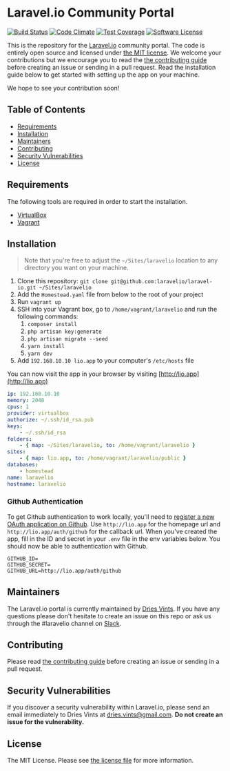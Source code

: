 # Laravel.io Community Portal

[![Build Status](https://travis-ci.org/laravelio/portal.svg?branch=master)](https://travis-ci.org/laravelio/portal)
[![Code Climate](https://codeclimate.com/github/LaravelIO/laravel.io/badges/gpa.svg)](https://codeclimate.com/github/laravelio/portal)
[![Test Coverage](https://codeclimate.com/github/LaravelIO/laravel.io/badges/coverage.svg)](https://codeclimate.com/github/laravelio/portal/coverage)
[![Software License](https://img.shields.io/badge/license-MIT-brightgreen.svg?style=flat-square)](license.txt)

This is the repository for the [Laravel.io](http://laravel.io) community portal. The code is entirely open source and licensed under [the MIT license](license.txt). We welcome your contributions but we encourage you to read the [the contributing guide](contributing.md) before creating an issue or sending in a pull request. Read the installation guide below to get started with setting up the app on your machine.

We hope to see your contribution soon!

## Table of Contents

- [Requirements](#requirements)
- [Installation](#installation)
- [Maintainers](#maintainers)
- [Contributing](#contributing)
- [Security Vulnerabilities](#security-vulnerabilities)
- [License](#license)

## Requirements

The following tools are required in order to start the installation.

- [VirtualBox](https://www.virtualbox.org/)
- [Vagrant](https://www.vagrantup.com/)

## Installation

> Note that you're free to adjust the `~/Sites/laravelio` location to any directory you want on your machine.

1. Clone this repository: `git clone git@github.com:laravelio/laravel-io.git ~/Sites/laravelio`
2. Add the `Homestead.yaml` file from below to the root of your project
3. Run `vagrant up`
4. SSH into your Vagrant box, go to `/home/vagrant/laravelio` and run the following commands:
    1. `composer install`
    2. `php artisan key:generate`
    3. `php artisan migrate --seed`
    4. `yarn install`
    5. `yarn dev`
5. Add `192.168.10.10 lio.app` to your computer's `/etc/hosts` file

You can now visit the app in your browser by visiting [http://lio.app](http://lio.app)

```yaml
ip: 192.168.10.10
memory: 2048
cpus: 1
provider: virtualbox
authorize: ~/.ssh/id_rsa.pub
keys:
    - ~/.ssh/id_rsa
folders:
    - { map: ~/Sites/laravelio, to: /home/vagrant/laravelio }
sites:
    - { map: lio.app, to: /home/vagrant/laravelio/public }
databases:
    - homestead
name: laravelio
hostname: laravelio
```

### Github Authentication

To get Github authentication to work locally, you'll need to [register a new OAuth application on Github](https://github.com/settings/applications/new). Use `http://lio.app` for the homepage url and `http://lio.app/auth/github` for the callback url. When you've created the app, fill in the ID and secret in your `.env` file in the env variables below. You should now be able to authentication with Github.

```
GITHUB_ID=
GITHUB_SECRET=
GITHUB_URL=http://lio.app/auth/github
```

## Maintainers

The Laravel.io portal is currently maintained by [Dries Vints](https://github.com/driesvints). If you have any questions please don't hesitate to create an issue on this repo or ask us through the #laravelio channel on [Slack](https://larachat.slack.com).

## Contributing

Please read [the contributing guide](contributing.md) before creating an issue or sending in a pull request.

## Security Vulnerabilities

If you discover a security vulnerability within Laravel.io, please send an email immediately to Dries Vints at [dries.vints@gmail.com](mailto:dries.vints@gmail.com). **Do not create an issue for the vulnerability.**

## License

The MIT License. Please see [the license file](license.txt) for more information.
